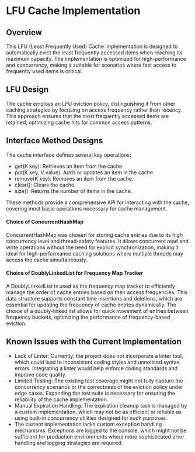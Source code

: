 # LFU Cache Implementation
## Overview
This LFU (Least Frequently Used) Cache implementation is designed to automatically evict the least frequently accessed items when reaching its maximum capacity. The implementation is optimized for high-performance and concurrency, making it suitable for scenarios where fast access to frequently used items is critical.

## LFU Design
The cache employs an LFU eviction policy, distinguishing it from other caching strategies by focusing on access frequency rather than recency. This approach ensures that the most frequently accessed items are retained, optimizing cache hits for common access patterns.

## Interface Method Designs
The cache interface defines several key operations:

- get(K key): Retrieves an item from the cache.
- put(K key, V value): Adds or updates an item in the cache.
- remove(K key): Removes an item from the cache.
- clear(): Clears the cache.
- size(): Returns the number of items in the cache.

These methods provide a comprehensive API for interacting with the cache, covering most basic operations necessary for cache management.

#### Choice of ConcurrentHashMap
ConcurrentHashMap was chosen for storing cache entries due to its high concurrency level and thread-safety features. It allows concurrent read and write operations without the need for explicit synchronization, making it ideal for high-performance caching solutions where multiple threads may access the cache simultaneously.

#### Choice of DoublyLinkedList for Frequency Map Tracker
A DoublyLinkedList is used as the frequency map tracker to efficiently manage the order of cache entries based on their access frequencies. This data structure supports constant time insertions and deletions, which are essential for updating the frequency of cache entries dynamically. The choice of a doubly-linked list allows for quick movement of entries between frequency buckets, optimizing the performance of frequency-based eviction.

## Known Issues with the Current Implementation
- Lack of Linter: Currently, the project does not incorporate a linter tool, which could lead to inconsistent coding styles and unnoticed syntax errors. Integrating a linter would help enforce coding standards and improve code quality.
- Limited Testing: The existing test coverage might not fully capture the concurrency scenarios or the correctness of the eviction policy under edge cases. Expanding the test suite is necessary for ensuring the reliability of the cache implementation.
- Manual Expiration Handling: The expiration cleanup task is managed by a custom implementation, which may not be as efficient or reliable as using built-in concurrency utilities designed for such purposes.
- The current implementation lacks custom exception handling mechanisms. Exceptions are logged to the console, which might not be sufficient for production environments where more sophisticated error handling and logging strategies are required.